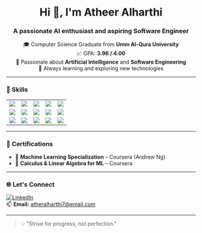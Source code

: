 <h1 align="center">Hi 👋, I'm Atheer Alharthi</h1>
<h3 align="center">A passionate AI enthusiast and aspiring Software Engineer</h3>

<p align="center">
  🎓 Computer Science Graduate from <strong>Umm Al-Qura University</strong><br>
  📈 GPA: <strong>3.96 / 4.00</strong><br>
  🤖 Passionate about <strong>Artificial Intelligence</strong> and <strong>Software Engineering</strong><br>
  🌱 Always learning and exploring new technologies
</p>

---



### 🚀 Skills

<table>
  <tr>
    <td align="center"><img src="https://img.shields.io/badge/Python-3776AB?style=for-the-badge&logo=python&logoColor=white"/></td>
    <td align="center"><img src="https://img.shields.io/badge/Java-ED8B00?style=for-the-badge&logo=java&logoColor=white"/></td>
    <td align="center"><img src="https://img.shields.io/badge/C-00599C?style=for-the-badge&logo=c&logoColor=white"/></td>
    <td align="center"><img src="https://img.shields.io/badge/SQL-4479A1?style=for-the-badge&logo=mysql&logoColor=white"/></td>
    <td align="center"><img src="https://img.shields.io/badge/PHP-777BB4?style=for-the-badge&logo=php&logoColor=white"/></td>
  </tr>
  <tr>
    <td align="center"><img src="https://img.shields.io/badge/HTML5-E34F26?style=for-the-badge&logo=html5&logoColor=white"/></td>
    <td align="center"><img src="https://img.shields.io/badge/CSS3-1572B6?style=for-the-badge&logo=css3&logoColor=white"/></td>
    <td align="center"><img src="https://img.shields.io/badge/JavaScript-F7DF1E?style=for-the-badge&logo=javascript&logoColor=black"/></td>
    <td align="center"><img src="https://img.shields.io/badge/Scikit--learn-F7931E?style=for-the-badge&logo=scikit-learn&logoColor=white"/></td>
    <td align="center"><img src="https://img.shields.io/badge/TensorFlow-FF6F00?style=for-the-badge&logo=tensorflow&logoColor=white"/></td>
  </tr>
  <tr>
    <td align="center"><img src="https://img.shields.io/badge/YOLO-black?style=for-the-badge&logo=yolo&logoColor=white"/></td>
    <td align="center"><img src="https://img.shields.io/badge/VGG-purple?style=for-the-badge"/></td>
    <td align="center"><img src="https://img.shields.io/badge/GitHub-181717?style=for-the-badge&logo=github&logoColor=white"/></td>
    <td align="center"><img src="https://img.shields.io/badge/Teamwork-4CAF50?style=for-the-badge"/></td>
    <td align="center"><img src="https://img.shields.io/badge/Problem--Solving-blue?style=for-the-badge"/></td>
  </tr>
</table>


---

### 📜 Certifications

- 🧠 **Machine Learning Specialization** – Coursera (Andrew Ng)  
- 🔢 **Calculus & Linear Algebra for ML** – Coursera  

---


### 🌐 Let's Connect

[![LinkedIn](https://img.shields.io/badge/-LinkedIn-0A66C2?style=for-the-badge&logo=linkedin&logoColor=white)](https://www.linkedin.com/in/atheer-alharthi-807253270)  
📫 **Email:** atheralharthi7@email.com  

---

> 💡 "Strive for progress, not perfection."
